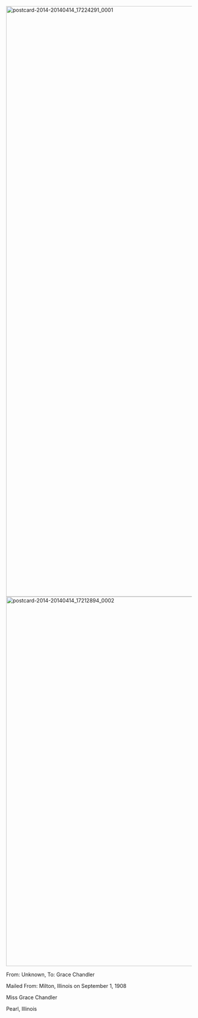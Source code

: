 <html><body><a href="http://107.170.91.122/wp-content/uploads/2014/04/postcard-2014-20140414_17224291_0001.jpg"><img class="alignnone size-full wp-image-205" src="http://107.170.91.122/wp-content/uploads/2014/04/postcard-2014-20140414_17224291_0001.jpg" alt="postcard-2014-20140414_17224291_0001" width="908" height="1601"></a><a href="http://107.170.91.122/wp-content/uploads/2014/04/postcard-2014-20140414_17212894_0002.jpg"><img class="alignnone size-full wp-image-204" src="http://107.170.91.122/wp-content/uploads/2014/04/postcard-2014-20140414_17212894_0002.jpg" alt="postcard-2014-20140414_17212894_0002" width="1492" height="1002"></a>



From: Unknown, To: Grace Chandler

Mailed From: Milton, Illinois on September 1, 1908



Miss Grace Chandler

Pearl, Illinois</body></html>